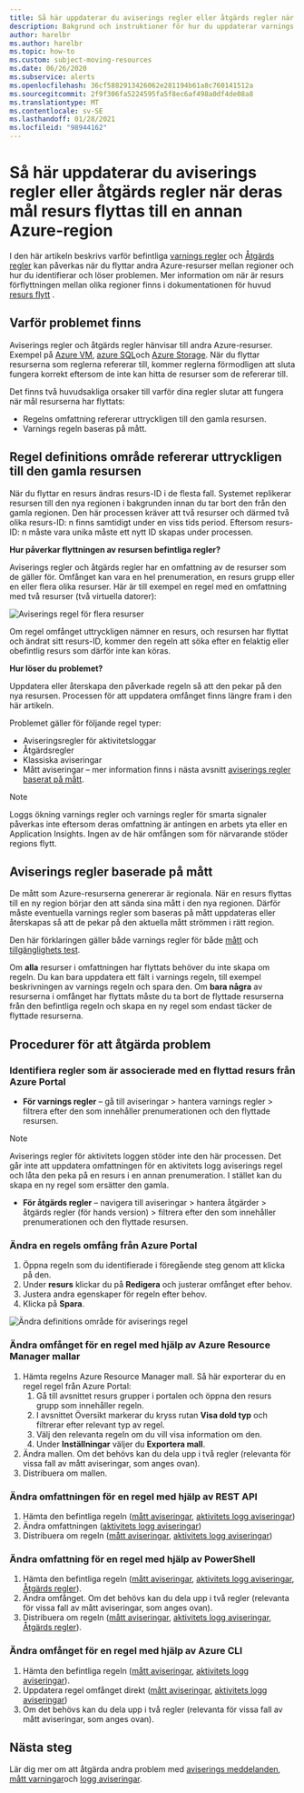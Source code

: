 ```yaml
---
title: Så här uppdaterar du aviserings regler eller åtgärds regler när deras mål resurs flyttas till en annan Azure-region
description: Bakgrund och instruktioner för hur du uppdaterar varnings regler eller åtgärds regler när deras mål resurs flyttas till en annan Azure-region.
author: harelbr
ms.author: harelbr
ms.topic: how-to
ms.custom: subject-moving-resources
ms.date: 06/26/2020
ms.subservice: alerts
ms.openlocfilehash: 36cf5882913426062e281194b61a8c760141512a
ms.sourcegitcommit: 2f9f306fa5224595fa5f8ec6af498a0df4de08a8
ms.translationtype: MT
ms.contentlocale: sv-SE
ms.lasthandoff: 01/28/2021
ms.locfileid: "98944162"
---
```

# <a name="how-to-update-alert-rules-or-action-rules-when-their-target-resource-moves-to-a-different-azure-region"></a>Så här uppdaterar du aviserings regler eller åtgärds regler när deras mål resurs flyttas till en annan Azure-region

I den här artikeln beskrivs varför befintliga [varnings regler](./alerts-overview.md) och [Åtgärds regler](./alerts-action-rules.md) kan påverkas när du flyttar andra Azure-resurser mellan regioner och hur du identifierar och löser problemen. Mer information om när är resurs förflyttningen mellan olika regioner finns i dokumentationen för huvud [resurs flytt](../../azure-resource-manager/management/move-region.md) .

## <a name="why-the-problem-exists"></a>Varför problemet finns

Aviserings regler och åtgärds regler hänvisar till andra Azure-resurser. Exempel på [Azure VM](../../site-recovery/azure-to-azure-tutorial-migrate.md), [azure SQL](../../azure-sql/database/move-resources-across-regions.md)och [Azure Storage](../../storage/common/storage-account-move.md). När du flyttar resurserna som reglerna refererar till, kommer reglerna förmodligen att sluta fungera korrekt eftersom de inte kan hitta de resurser som de refererar till.

Det finns två huvudsakliga orsaker till varför dina regler slutar att fungera när mål resurserna har flyttats:

- Regelns omfattning refererar uttryckligen till den gamla resursen.
- Varnings regeln baseras på mått.

## <a name="rule-scope-explicitly-refers-to-the-old-resource"></a>Regel definitions område refererar uttryckligen till den gamla resursen

När du flyttar en resurs ändras resurs-ID i de flesta fall. Systemet replikerar resursen till den nya regionen i bakgrunden innan du tar bort den från den gamla regionen. Den här processen kräver att två resurser och därmed två olika resurs-ID: n finns samtidigt under en viss tids period. Eftersom resurs-ID: n måste vara unika måste ett nytt ID skapas under processen. 

**Hur påverkar flyttningen av resursen befintliga regler?**

Aviserings regler och åtgärds regler har en omfattning av de resurser som de gäller för. Omfånget kan vara en hel prenumeration, en resurs grupp eller en eller flera olika resurser.
Här är till exempel en regel med en omfattning med två resurser (två virtuella datorer):

![Aviserings regel för flera resurser](media/alerts-resource-move/multi-resource-alert-rule.png)

Om regel omfånget uttryckligen nämner en resurs, och resursen har flyttat och ändrat sitt resurs-ID, kommer den regeln att söka efter en felaktig eller obefintlig resurs som därför inte kan köras.

**Hur löser du problemet?**

Uppdatera eller återskapa den påverkade regeln så att den pekar på den nya resursen. Processen för att uppdatera omfånget finns längre fram i den här artikeln.

Problemet gäller för följande regel typer:

- Aviseringsregler för aktivitetsloggar
- Åtgärdsregler
- Klassiska aviseringar
- Mått aviseringar – mer information finns i nästa avsnitt [aviserings regler baserat på mått](#alert-rules-based-on-metrics).

> [!NOTE]
> Loggs ökning varnings regler och varnings regler för smarta signaler påverkas inte eftersom deras omfattning är antingen en arbets yta eller en Application Insights. Ingen av de här omfången som för närvarande stöder regions flytt.

## <a name="alert-rules-based-on-metrics"></a>Aviserings regler baserade på mått

De mått som Azure-resurserna genererar är regionala. När en resurs flyttas till en ny region börjar den att sända sina mått i den nya regionen. Därför måste eventuella varnings regler som baseras på mått uppdateras eller återskapas så att de pekar på den aktuella mått strömmen i rätt region.

Den här förklaringen gäller både varnings regler för både [mått](alerts-metric-overview.md) och [tillgänglighets test](../app/monitor-web-app-availability.md).

Om **alla** resurser i omfattningen har flyttats behöver du inte skapa om regeln. Du kan bara uppdatera ett fält i varnings regeln, till exempel beskrivningen av varnings regeln och spara den.
Om **bara några** av resurserna i omfånget har flyttats måste du ta bort de flyttade resurserna från den befintliga regeln och skapa en ny regel som endast täcker de flyttade resurserna.

## <a name="procedures-to-fix-problems"></a>Procedurer för att åtgärda problem

### <a name="identifying-rules-associated-with-a-moved-resource-from-the-azure-portal"></a>Identifiera regler som är associerade med en flyttad resurs från Azure Portal

- **För varnings regler** – gå till aviseringar > hantera varnings regler > filtrera efter den som innehåller prenumerationen och den flyttade resursen.
> [!NOTE]
> Aviserings regler för aktivitets loggen stöder inte den här processen. Det går inte att uppdatera omfattningen för en aktivitets logg aviserings regel och låta den peka på en resurs i en annan prenumeration. I stället kan du skapa en ny regel som ersätter den gamla.

- **För åtgärds regler** – navigera till aviseringar > hantera åtgärder > åtgärds regler (för hands version) > filtrera efter den som innehåller prenumerationen och den flyttade resursen.

### <a name="change-scope-of-a-rule-from-the-azure-portal"></a>Ändra en regels omfång från Azure Portal

1. Öppna regeln som du identifierade i föregående steg genom att klicka på den.
2. Under **resurs** klickar du på **Redigera** och justerar omfånget efter behov.
3. Justera andra egenskaper för regeln efter behov.
4. Klicka på **Spara**.

![Ändra definitions område för aviserings regel](media/alerts-resource-move/change-alert-rule-scope.png)

### <a name="change-the-scope-of-a-rule-using-azure-resource-manager-templates"></a>Ändra omfånget för en regel med hjälp av Azure Resource Manager mallar

1. Hämta regelns Azure Resource Manager mall.  Så här exporterar du en regel regel från Azure Portal:
   1. Gå till avsnittet resurs grupper i portalen och öppna den resurs grupp som innehåller regeln.
   2. I avsnittet Översikt markerar du kryss rutan **Visa dold typ** och filtrerar efter relevant typ av regel.
   3. Välj den relevanta regeln om du vill visa information om den.
   4. Under **Inställningar** väljer du **Exportera mall**.
2. Ändra mallen. Om det behövs kan du dela upp i två regler (relevanta för vissa fall av mått aviseringar, som anges ovan).
3. Distribuera om mallen.

### <a name="change-scope-of-a-rule-using-rest-api"></a>Ändra omfattningen för en regel med hjälp av REST API

1. Hämta den befintliga regeln ([mått aviseringar](/rest/api/monitor/metricalerts/get), [aktivitets logg aviseringar](/rest/api/monitor/activitylogalerts/get))
2. Ändra omfattningen ([aktivitets logg aviseringar](/rest/api/monitor/activitylogalerts/update))
3. Distribuera om regeln ([mått aviseringar](/rest/api/monitor/metricalerts/createorupdate), [aktivitets logg aviseringar](/rest/api/monitor/activitylogalerts/createorupdate))

### <a name="change-scope-of-a-rule-using-powershell"></a>Ändra omfattning för en regel med hjälp av PowerShell

1. Hämta den befintliga regeln ([mått aviseringar](/powershell/module/az.monitor/get-azmetricalertrulev2), [aktivitets logg aviseringar](/powershell/module/az.monitor/get-azactivitylogalert), [Åtgärds regler](/powershell/module/az.alertsmanagement/get-azactionrule)).
2. Ändra omfånget. Om det behövs kan du dela upp i två regler (relevanta för vissa fall av mått aviseringar, som anges ovan).
3. Distribuera om regeln ([mått aviseringar](/powershell/module/az.monitor/add-azmetricalertrulev2), [aktivitets logg aviseringar](/powershell/module/az.monitor/enable-azactivitylogalert), [Åtgärds regler](/powershell/module/az.alertsmanagement/set-azactionrule)).

### <a name="change-the-scope-of-a-rule-using-azure-cli"></a>Ändra omfånget för en regel med hjälp av Azure CLI

1.  Hämta den befintliga regeln ([mått aviseringar](/cli/azure/monitor/metrics/alert#az-monitor-metrics-alert-show), [aktivitets logg aviseringar](/cli/azure/monitor/activity-log/alert#az-monitor-activity-log-alert-list)).
2.  Uppdatera regel omfånget direkt ([mått aviseringar](/cli/azure/monitor/metrics/alert#az-monitor-metrics-alert-update), [aktivitets logg aviseringar](/cli/azure/monitor/activity-log/alert/scope))
3.  Om det behövs kan du dela upp i två regler (relevanta för vissa fall av mått aviseringar, som anges ovan).

## <a name="next-steps"></a>Nästa steg

Lär dig mer om att åtgärda andra problem med [aviserings meddelanden](alerts-troubleshoot.md), [mått varningar](alerts-troubleshoot-metric.md)och [logg aviseringar](alerts-troubleshoot-log.md). 
